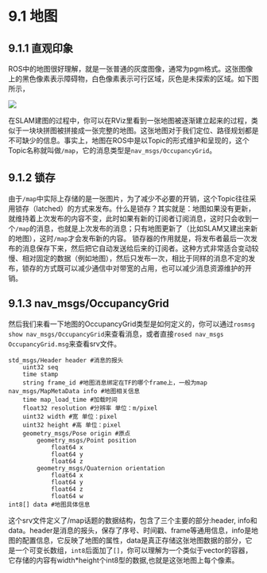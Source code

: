# 9.1 地图

## 9.1.1 直观印象
ROS中的地图很好理解，就是一张普通的灰度图像，通常为pgm格式。这张图像上的黑色像素表示障碍物，白色像素表示可行区域，灰色是未探索的区域。如下图所示，

![](../pics/map.png)

在SLAM建图的过程中，你可以在RViz里看到一张地图被逐渐建立起来的过程，类似于一块块拼图被拼接成一张完整的地图。这张地图对于我们定位、路径规划都是不可缺少的信息。事实上，地图在ROS中是以Topic的形式维护和呈现的，这个Topic名称就叫做`/map`，它的消息类型是`nav_msgs/OccupancyGrid`。


## 9.1.2 锁存
由于`/map`中实际上存储的是一张图片，为了减少不必要的开销，这个Topic往往采用锁存（latched）的方式来发布。什么是锁存？其实就是：地图如果没有更新，就维持着上次发布的内容不变，此时如果有新的订阅者订阅消息，这时只会收到一个`/map`的消息，也就是上次发布的消息；只有地图更新了（比如SLAM又建出来新的地图），这时`/map`才会发布新的内容。
锁存器的作用就是，将发布者最后一次发布的消息保存下来，然后把它自动发送给后来的订阅者。这种方式非常适合变动较慢、相对固定的数据（例如地图），然后只发布一次，相比于同样的消息不定的发布，锁存的方式既可以减少通信中对带宽的占用，也可以减少消息资源维护的开销。




## 9.1.3 nav_msgs/OccupancyGrid
然后我们来看一下地图的OccupancyGrid类型是如何定义的，你可以通过`rosmsg show nav_msgs/OccupancyGrid`来查看消息，或者直接`rosed nav_msgs OccupancyGrid.msg`来查看srv文件。
```
std_msgs/Header header #消息的报头
    uint32 seq
    time stamp
    string frame_id #地图消息绑定在TF的哪个frame上，一般为map
nav_msgs/MapMetaData info #地图相关信息
    time map_load_time #加载时间
    float32 resolution #分辨率 单位：m/pixel
    uint32 width #宽 单位：pixel
    uint32 height #高 单位：pixel
    geometry_msgs/Pose origin #原点
        geometry_msgs/Point position
            float64 x
            float64 y
            float64 z
        geometry_msgs/Quaternion orientation
            float64 x
            float64 y
            float64 z
            float64 w
int8[] data #地图具体信息
```
这个srv文件定义了/map话题的数据结构，包含了三个主要的部分:header, info和data。header是消息的报头，保存了序号、时间戳、frame等通用信息，info是地图的配置信息，它反映了地图的属性，data是真正存储这张地图数据的部分，它是一个可变长数组，`int8`后面加了`[]`，你可以理解为一个类似于vector的容器，它存储的内容有width*height个int8型的数据,也就是这张地图上每个像素。

